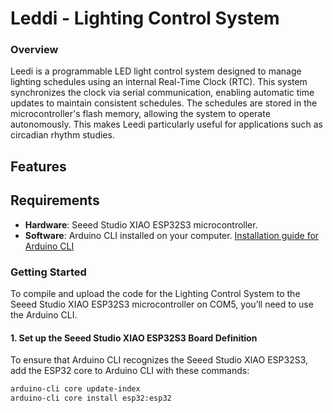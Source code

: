 

# Leddi - Lighting Control System

### Overview
Leedi is a programmable LED light control system designed to manage lighting schedules using an internal Real-Time Clock (RTC). This system synchronizes the clock via serial communication, enabling automatic time updates to maintain consistent schedules. The schedules are stored in the microcontroller's flash memory, allowing the system to operate autonomously. This makes Leedi particularly useful for applications such as circadian rhythm studies.


## Features


## Requirements
- **Hardware**: Seeed Studio XIAO ESP32S3 microcontroller.
- **Software**: Arduino CLI installed on your computer. [Installation guide for Arduino CLI](https://arduino.github.io/arduino-cli/0.24/installation/)

### Getting Started
To compile and upload the code for the Lighting Control System to the Seeed Studio XIAO ESP32S3 microcontroller on COM5, you’ll need to use the Arduino CLI.



#### 1. Set up the Seeed Studio XIAO ESP32S3 Board Definition
To ensure that Arduino CLI recognizes the Seeed Studio XIAO ESP32S3, add the ESP32 core to Arduino CLI with these commands:

```bash
arduino-cli core update-index
arduino-cli core install esp32:esp32
```

